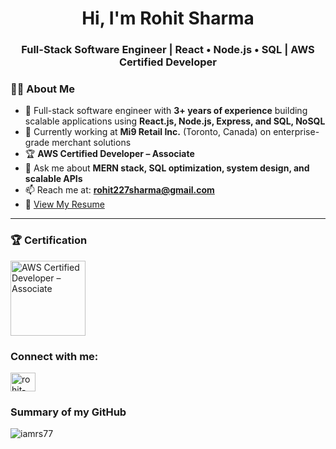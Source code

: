 <h1 align="center">Hi, I'm Rohit Sharma</h1>
<h3 align="center">Full-Stack Software Engineer | React • Node.js • SQL | AWS Certified Developer</h3>

### 👨‍💻 About Me  
- 💼 Full-stack software engineer with **3+ years of experience** building scalable applications using **React.js, Node.js, Express, and SQL, NoSQL**  
- 🔭 Currently working at **Mi9 Retail Inc.** (Toronto, Canada) on enterprise-grade merchant solutions   
- 🏆 **AWS Certified Developer – Associate**  
- 💬 Ask me about **MERN stack, SQL optimization, system design, and scalable APIs**  
- 📫 Reach me at: **rohit227sharma@gmail.com**  
- 📄 [View My Resume](https://drive.google.com/file/d/15sjsZu1CLEzfT5DVMGtRb3MwujdwoBJP/view?usp=sharing)  

---

### 🏆 Certification  
<a href="https://www.credly.com/badges/b8cf68c0-d934-4aeb-9c36-709c631203b0/">
  <img src="https://images.credly.com/size/340x340/images/1c7e1e07-8a54-4f1d-9c39-d3202b3c5d42/image.png" alt="AWS Certified Developer – Associate" width="120"/>
</a>

<h3 align="left">Connect with me:</h3>
<p align="left">
<a href="https://www.linkedin.com/in/rohit-sharma-rsharma/" target="blank"><img align="center" src="https://raw.githubusercontent.com/rahuldkjain/github-profile-readme-generator/master/src/images/icons/Social/linked-in-alt.svg" alt="rohit-sharma-411a20125" height="30" width="40" /></a>
</p>

### Summary of my GitHub

<p><img align="left" src="https://github-readme-stats.vercel.app/api/top-langs?username=iamrs77&show_icons=true&locale=en&layout=compact" alt="iamrs77" /></p>
